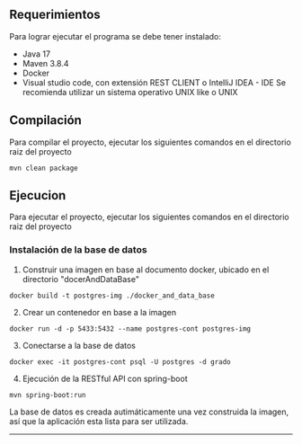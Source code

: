 ## Requerimientos

Para lograr ejecutar el programa se debe tener instalado:

- Java 17
- Maven 3.8.4
- Docker
- Visual studio code, con extensión REST CLIENT o IntelliJ IDEA - IDE
  Se recomienda utilizar un sistema operativo UNIX like o UNIX

## Compilación

Para compilar el proyecto, ejecutar los siguientes comandos en el directorio raiz del proyecto

```
mvn clean package
```

## Ejecucion

Para ejecutar el proyecto, ejecutar los siguientes comandos en el directorio raiz del proyecto

### Instalación de la base de datos

1. Construir una imagen en base al documento docker, ubicado en el directorio "docerAndDataBase"

```
docker build -t postgres-img ./docker_and_data_base
```

2. Crear un contenedor en base a la imagen

```
docker run -d -p 5433:5432 --name postgres-cont postgres-img
```

3. Conectarse a la base de datos

```
docker exec -it postgres-cont psql -U postgres -d grado
```

4. Ejecución de la RESTful API con spring-boot

```
mvn spring-boot:run
```

La base de datos es creada autimáticamente una vez construida la imagen, así que la aplicación esta
lista para ser utilizada.

---
